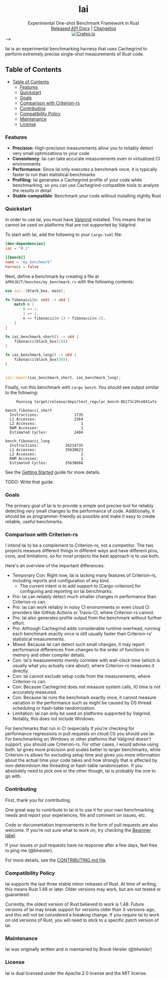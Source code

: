 <h1 align="center">Iai</h1>

<div align="center">Experimental One-shot Benchmark Framework in Rust</div>

<!-->
<div align="center">
    <a href="https://docs.rs/crate/iai/">Released API Docs</a>
    |
    <a href="https://github.com/bheisler/iai/blob/master/CHANGELOG.md">Changelog</a>
</div>

<div align="center">
    <a href="https://crates.io/crates/criterion">
        <img src="https://img.shields.io/crates/v/criterion.svg" alt="Crates.io">
    </a>
</div>
-->

Iai is an experimental benchmarking harness that uses Cachegrind to perform extremely precise
single-shot measurements of Rust code.

## Table of Contents
- [Table of Contents](#table-of-contents)
  - [Features](#features)
  - [Quickstart](#quickstart)
  - [Goals](#goals)
  - [Comparison with Criterion-rs](#comparison-with-criterion-rs)
  - [Contributing](#contributing)
  - [Compatibility Policy](#compatibility-policy)
  - [Maintenance](#maintenance)
  - [License](#license)

### Features

- __Precision__: High-precision measurements allow you to reliably detect very small optimizations to your code
- __Consistency__: Iai can take accurate measurements even in virtualized CI environments
- __Performance__: Since Iai only executes a benchmark once, it is typically faster to run than statistical benchmarks
- __Profiling__: Iai generates a Cachegrind profile of your code while benchmarking, so you can use Cachegrind-compatible tools to analyze the results in detail
- __Stable-compatible__: Benchmark your code without installing nightly Rust

### Quickstart

In order to use Iai, you must have [Valgrind] installed. This means that Iai cannot be used on
platforms that are not supported by Valgrind.

[Valgrind]: https://www.valgrind.org

To start with Iai, add the following to your `Cargo.toml` file:

```toml
[dev-dependencies]
iai = "0.1"

[[bench]]
name = "my_benchmark"
harness = false
```

Next, define a benchmark by creating a file at `$PROJECT/benches/my_benchmark.rs` with the following contents:

```rust
use iai::{black_box, main};

fn fibonacci(n: u64) -> u64 {
    match n {
        0 => 1,
        1 => 1,
        n => fibonacci(n-1) + fibonacci(n-2),
    }
}

fn iai_benchmark_short() -> u64 {
    fibonacci(black_box(10))
}

fn iai_benchmark_long() -> u64 {
    fibonacci(black_box(30));
}


iai::main!(iai_benchmark_short, iai_benchmark_long);
```

Finally, run this benchmark with `cargo bench`. You should see output similar to the following:

```
     Running target/release/deps/test_regular_bench-8b173c29ce041afa

bench_fibonacci_short
  Instructions:                1735
  L1 Accesses:                 2364
  L2 Accesses:                    1
  RAM Accesses:                   1
  Estimated Cycles:            2404

bench_fibonacci_long
  Instructions:            26214735
  L1 Accesses:             35638623
  L2 Accesses:                    2
  RAM Accesses:                   1
  Estimated Cycles:        35638668
```

See the [Getting Started](https://bheisler.github.io/criterion.rs/book/iai/getting_started.html) guide for more details.

TODO: Write that guide.

### Goals

The primary goal of Iai is to provide a simple and precise tool for reliably detecting very small changes to the performance of code. Additionally, it should be as programmer-friendly as possible and make it easy to create reliable, useful benchmarks.

### Comparison with Criterion-rs

I intend Iai to be a complement to Criterion-rs, not a competitor. The two projects measure different
things in different ways and have different pros, cons, and limitations, so for most projects the
best approach is to use both.

Here's an overview of the important differences:
- Temporary Con: Right now, Iai is lacking many features of Criterion-rs, including reports and configuration of any kind.
    - The current intent is to add support to [Cargo-criterion] for configuring and reporting on Iai benchmarks.
- Pro: Iai can reliably detect much smaller changes in performance than Criterion-rs can.
- Pro: Iai can work reliably in noisy CI environments or even cloud CI providers like GitHub Actions or Travis-CI, where Criterion-rs cannot.
- Pro: Iai also generates profile output from the benchmark without further effort.
- Pro: Although Cachegrind adds considerable runtime overhead, running each benchmark exactly once is still usually faster than Criterion-rs' statistical measurements.
- Mixed: Because Iai can detect such small changes, it may report performance differences from changes to the order of functions in memory and other compiler details.
- Con: Iai's measurements merely correlate with wall-clock time (which is usually what you actually care about), where Criterion-rs measures it directly.
- Con: Iai cannot exclude setup code from the measurements, where Criterion-rs can.
- Con: Because Cachegrind does not measure system calls, IO time is not accurately measured.
- Con: Because Iai runs the benchmark exactly once, it cannot measure variation in the performance such as might be caused by OS thread scheduling or hash-table randomization.
- Limitation: Iai can only be used on platforms supported by Valgrind. Notably, this does not include Windows.

For benchmarks that run in CI (especially if you're checking for performance regressions in pull 
requests on cloud CI) you should use Iai. For benchmarking on Windows or other platforms that
Valgrind doesn't support, you should use Criterion-rs. For other cases, I would advise using both.
Iai gives more precision and scales better to larger benchmarks, while Criterion-rs allows for
excluding setup time and gives you more information about the actual time your code takes and how
strongly that is affected by non-determinism like threading or hash-table randomization. If you
absolutely need to pick one or the other though, Iai is probably the one to go with.

### Contributing

First, thank you for contributing.

One great way to contribute to Iai is to use it for your own benchmarking needs and report your experiences, file and comment on issues, etc.

Code or documentation improvements in the form of pull requests are also welcome. If you're not
sure what to work on, try checking the 
[Beginner label](https://github.com/bheisler/iai/issues?q=is%3Aissue+is%3Aopen+label%3ABeginner).

If your issues or pull requests have no response after a few days, feel free to ping me (@bheisler).

For more details, see the [CONTRIBUTING.md file](https://github.com/bheisler/iai/blob/master/CONTRIBUTING.md).

### Compatibility Policy

Iai supports the last three stable minor releases of Rust. At time of
writing, this means Rust 1.48 or later. Older versions may work, but are not tested or guaranteed.

Currently, the oldest version of Rust believed to work is 1.48. Future versions of Iai may
break support for versions older than 3-versions-ago, and this will not be considered a breaking change. If you
require Iai to work on old versions of Rust, you will need to stick to a
specific patch version of Iai.

### Maintenance

Iai was originally written and is maintained by Brook Heisler (@bheisler)

### License

Iai is dual licensed under the Apache 2.0 license and the MIT license.
